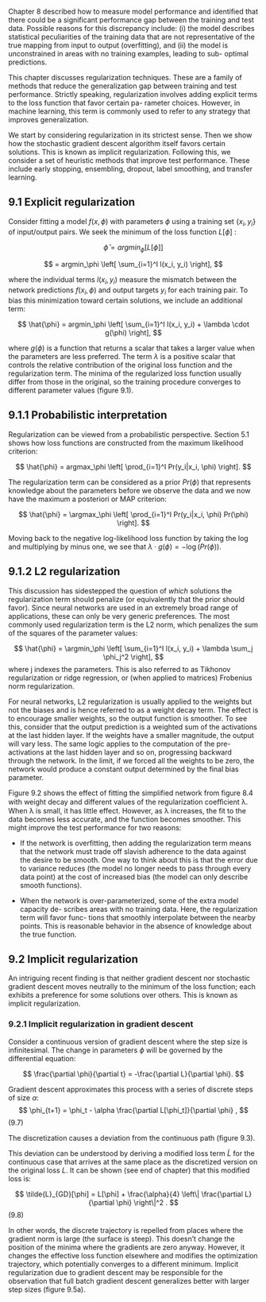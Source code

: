 Chapter 8 described how to measure model performance and identified that there could be a significant performance gap between the training and test data. Possible reasons for this discrepancy include: (i) the model describes statistical peculiarities of the training data that are not representative of the true mapping from input to output (overfitting), and (ii) the model is unconstrained in areas with no training examples, leading to sub- optimal predictions.

This chapter discusses regularization techniques. These are a family of methods that reduce the generalization gap between training and test performance. Strictly speaking, regularization involves adding explicit terms to the loss function that favor certain pa- rameter choices. However, in machine learning, this term is commonly used to refer to any strategy that improves generalization.

We start by considering regularization in its strictest sense. Then we show how the stochastic gradient descent algorithm itself favors certain solutions. This is known as implicit regularization. Following this, we consider a set of heuristic methods that improve test performance. These include early stopping, ensembling, dropout, label smoothing, and transfer learning.

## 9.1 Explicit regularization

Consider fitting a model $f(x, \phi)$ with parameters $\phi$ using a training set $\{x_i, y_i\}$ of input/output pairs. We seek the minimum of the loss function $L[\phi]$ :

$$
\hat{\phi} = argmin_\phi [L[\phi]]
$$

$$
= argmin_\phi \left[ \sum_{i=1}^I l(x_i, y_i) \right],
$$

where the individual terms $l(x_i, y_i)$ measure the mismatch between the network predictions $f(x_i, \phi)$ and output targets $y_i$ for each training pair. To bias this minimization toward certain solutions, we include an additional term:

$$
\hat{\phi} = argmin_\phi \left[ \sum_{i=1}^I l(x_i, y_i) + \lambda \cdot g(\phi) \right],
$$

where $g(\phi)$ is a function that returns a scalar that takes a larger value when the parameters are less preferred. The term $\lambda$ is a positive scalar that controls the relative contribution of the original loss function and the regularization term. The minima of the regularized loss function usually differ from those in the original, so the training procedure converges to different parameter values (figure 9.1).

## 9.1.1 Probabilistic interpretation

Regularization can be viewed from a probabilistic perspective. Section 5.1 shows how loss functions are constructed from the maximum likelihood criterion:

$$
\hat{\phi} = argmax_\phi \left[ \prod_{i=1}^I Pr(y_i|x_i, \phi) \right].
$$

The regularization term can be considered as a prior $Pr(\phi)$ that represents knowledge about the parameters before we observe the data and we now have the maximum a posteriori or MAP criterion:

$$
\hat{\phi} = \argmax_\phi \left[ \prod_{i=1}^I Pr(y_i|x_i, \phi) Pr(\phi) \right].
$$

Moving back to the negative log-likelihood loss function by taking the log and multiplying by minus one, we see that $\lambda \cdot g(\phi) = -\log(Pr(\phi))$.

## 9.1.2 L2 regularization

This discussion has sidestepped the question of *which* solutions the regularization term should penalize (or equivalently that the prior should favor). Since neural networks are used in an extremely broad range of applications, these can only be very generic preferences. The most commonly used regularization term is the L2 norm, which penalizes the sum of the squares of the parameter values:

$$
\hat{\phi} = \argmin_\phi \left[ \sum_{i=1}^I l(x_i, y_i) + \lambda \sum_j \phi_j^2 \right],
$$
where j indexes the parameters. This is also referred to as Tikhonov regularization or ridge regression, or (when applied to matrices) Frobenius norm regularization.

For neural networks, L2 regularization is usually applied to the weights but not the biases and is hence referred to as a weight decay term. The effect is to encourage smaller weights, so the output function is smoother. To see this, consider that the output prediction is a weighted sum of the activations at the last hidden layer. If the weights have a smaller magnitude, the output will vary less. The same logic applies to the computation of the pre-activations at the last hidden layer and so on, progressing backward through the network. In the limit, if we forced all the weights to be zero, the network would produce a constant output determined by the final bias parameter.

Figure 9.2 shows the effect of fitting the simplified network from figure 8.4 with weight decay and different values of the regularization coeﬀicient λ. When λ is small, it has little effect. However, as λ increases, the fit to the data becomes less accurate, and the function becomes smoother. This might improve the test performance for two reasons:

- If the network is overfitting, then adding the regularization term means that the network must trade off slavish adherence to the data against the desire to be smooth. One way to think about this is that the error due to variance reduces (the model no longer needs to pass through every data point) at the cost of increased bias (the model can only describe smooth functions).
    
- When the network is over-parameterized, some of the extra model capacity de- scribes areas with no training data. Here, the regularization term will favor func- tions that smoothly interpolate between the nearby points. This is reasonable behavior in the absence of knowledge about the true function.

## 9.2 Implicit regularization

An intriguing recent finding is that neither gradient descent nor stochastic gradient descent moves neutrally to the minimum of the loss function; each exhibits a preference for some solutions over others. This is known as implicit regularization.
### 9.2.1 Implicit regularization in gradient descent

Consider a continuous version of gradient descent where the step size is infinitesimal. The change in parameters $\phi$ will be governed by the differential equation:

$$
\frac{\partial \phi}{\partial t} = -\frac{\partial L}{\partial \phi}.
$$

Gradient descent approximates this process with a series of discrete steps of size $\alpha$:
$$
\phi_{t+1} = \phi_t - \alpha \frac{\partial L[\phi_t]}{\partial \phi} ,
$$
(9.7)

The discretization causes a deviation from the continuous path (figure 9.3).

This deviation can be understood by deriving a modified loss term $\tilde{L}$ for the continuous case that arrives at the same place as the discretized version on the original loss $L$. It can be shown (see end of chapter) that this modified loss is:

$$
\tilde{L}_{GD}[\phi] = L[\phi] + \frac{\alpha}{4} \left\| \frac{\partial L}{\partial \phi} \right\|^2 .
$$
(9.8)

In other words, the discrete trajectory is repelled from places where the gradient norm is large (the surface is steep). This doesn’t change the position of the minima where the gradients are zero anyway. However, it changes the effective loss function elsewhere and modifies the optimization trajectory, which potentially converges to a different minimum. Implicit regularization due to gradient descent may be responsible for the observation that full batch gradient descent generalizes better with larger step sizes (figure 9.5a).
